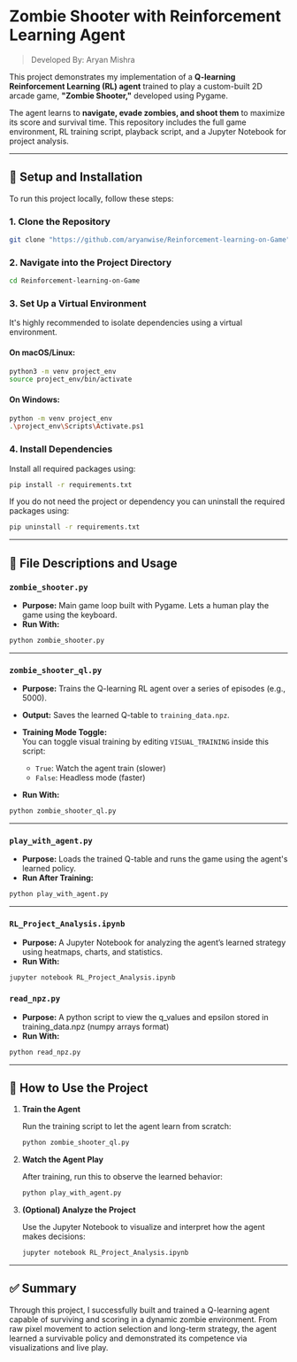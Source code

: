 # Zombie Shooter with Reinforcement Learning Agent

> Developed By: Aryan Mishra

This project demonstrates my implementation of a **Q-learning Reinforcement Learning (RL) agent** trained to play a custom-built 2D arcade game, **"Zombie Shooter,"** developed using Pygame.

The agent learns to **navigate, evade zombies, and shoot them** to maximize its score and survival time. This repository includes the full game environment, RL training script, playback script, and a Jupyter Notebook for project analysis.

---

## 🔧 Setup and Installation

To run this project locally, follow these steps:

### 1. Clone the Repository

```bash
git clone "https://github.com/aryanwise/Reinforcement-learning-on-Game"
```

### 2. Navigate into the Project Directory

```bash
cd Reinforcement-learning-on-Game
```

### 3. Set Up a Virtual Environment

It's highly recommended to isolate dependencies using a virtual environment.

#### On macOS/Linux:

```bash
python3 -m venv project_env
source project_env/bin/activate
```

#### On Windows:

```bash
python -m venv project_env
.\project_env\Scripts\Activate.ps1
```

### 4. Install Dependencies

Install all required packages using:

```bash
pip install -r requirements.txt
```

If you do not need the project or dependency you can uninstall the required packages using:

```bash
pip uninstall -r requirements.txt
```

---

## 📂 File Descriptions and Usage

### `zombie_shooter.py`

- **Purpose:** Main game loop built with Pygame. Lets a human play the game using the keyboard.
- **Run With:**

```bash
python zombie_shooter.py
```

---

### `zombie_shooter_ql.py`

- **Purpose:** Trains the Q-learning RL agent over a series of episodes (e.g., 5000).
- **Output:** Saves the learned Q-table to `training_data.npz`.

- **Training Mode Toggle:**  
  You can toggle visual training by editing `VISUAL_TRAINING` inside this script:

  - `True`: Watch the agent train (slower)
  - `False`: Headless mode (faster)

- **Run With:**

```bash
python zombie_shooter_ql.py
```

---

### `play_with_agent.py`

- **Purpose:** Loads the trained Q-table and runs the game using the agent's learned policy.
- **Run After Training:**

```bash
python play_with_agent.py
```

---

### `RL_Project_Analysis.ipynb`

- **Purpose:** A Jupyter Notebook for analyzing the agent’s learned strategy using heatmaps, charts, and statistics.
- **Run With:**

```bash
jupyter notebook RL_Project_Analysis.ipynb
```

### `read_npz.py`

- **Purpose:** A python script to view the q_values and epsilon stored in training_data.npz (numpy arrays format)
- **Run With:**

```bash
python read_npz.py
```

---

## 🚀 How to Use the Project

1. **Train the Agent**

   Run the training script to let the agent learn from scratch:

   ```bash
   python zombie_shooter_ql.py
   ```

2. **Watch the Agent Play**

   After training, run this to observe the learned behavior:

   ```bash
   python play_with_agent.py
   ```

3. **(Optional) Analyze the Project**

   Use the Jupyter Notebook to visualize and interpret how the agent makes decisions:

   ```bash
   jupyter notebook RL_Project_Analysis.ipynb
   ```

---

## ✅ Summary

Through this project, I successfully built and trained a Q-learning agent capable of surviving and scoring in a dynamic zombie environment. From raw pixel movement to action selection and long-term strategy, the agent learned a survivable policy and demonstrated its competence via visualizations and live play.
```
